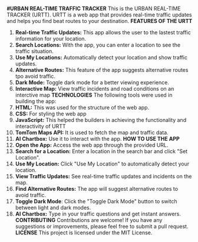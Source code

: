 **#URBAN REAL-TIME TRAFFIC TRACKER**
This is the URBAN REAL-TIME TRACKER (URTT). URTT is a web app that provides real-time traffic updates and helps you find beat routes to your destination.
**FEATURES OF THE URTT**
1. **Real-time Traffic Updates:** This app allows the user to the lastest traffic information for your location.
2. **Search Locations:** With the app, you can enter a location to see the traffic situation.
3. **Use My Locations:** Automatically detect your location and show traffic updates.
4. **Alternative Routes:** This feature of the app suggests alternative routes tpo avoid traffic.
5. **Dark Mode:** Toggle dark mode for a better viewing experience.
6. **Interactive Map:** View traffic incidents and road conditions on an interctive map
**TECHNOLOGIES**
The following tools were used in building the app:
1. **HTML:** This was used for the structure of the web app.
2. **CSS:** For styling the web app
3. **JavaScript:** This helped the builders in achieving the functionality and interactivity of URTT
4. **TomTom Maps API:** It is used to fetch the map and traffic data.
5. **AI Chartbox:** Use it to interact with the app.
**HOW TO USE THE APP**
1. **Open the App:** Access the web app through the provided URL.
2. **Search for a Location:** Enter a location in the search bar and click "Set Location".
3. **Use My Location:** Click "Use My Location" to automatically detect your location.
4. **View Traffic Updates:** See real-time traffic updates and incidents on the map.
5. **Find Alternative Routes:** The app will suggest alternative routes to avoid traffic.
6. **Toggle Dark Mode**: Click the "Toggle Dark Mode" button to switch between light and dark modes.
7. **AI Chartbox:** Type in your traffic questions and get instant answers.
**CONTRIBUTING**
Contributions are welcome! If you have any suggestions or improvements, please feel free to submit a pull request.
**LICENSE**
This project is licensed under the MIT License.
